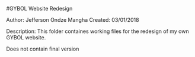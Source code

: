 #GYBOL Website Redesign

Author: Jefferson Ondze Mangha
Created: 03/01/2018

Description: This folder containes working files for the redesign of my own GYBOL website.

Does not contain final version
